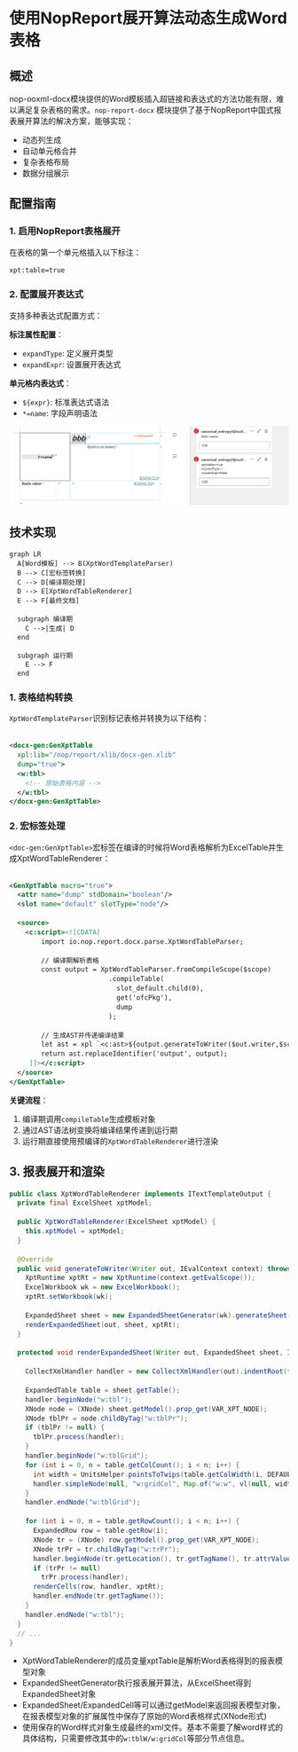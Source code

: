 # 使用NopReport展开算法动态生成Word表格

## 概述

nop-ooxml-docx模块提供的Word模板插入超链接和表达式的方法功能有限，难以满足复杂表格的需求。`nop-report-docx`
模块提供了基于NopReport中国式报表展开算法的解决方案，能够实现：

- 动态列生成
- 自动单元格合并
- 复杂表格布局
- 数据分组展示

## 配置指南

### 1. 启用NopReport表格展开

在表格的第一个单元格插入以下标注：

```xml
xpt:table=true
```

### 2. 配置展开表达式

支持多种表达式配置方式：

**标注属性配置**：

- `expandType`: 定义展开类型
- `expandExpr`: 设置展开表达式

**单元格内表达式**：

- `${expr}`: 标准表达式语法
- `*=name`: 字段声明语法

![](word-template/xpt-word-table.png)

## 技术实现

```mermaid
graph LR
  A[Word模板] --> B(XptWordTemplateParser)
  B --> C[宏标签转换]
  C --> D[编译期处理]
  D --> E[XptWordTableRenderer]
  E --> F[最终文档]

  subgraph 编译期
    C -->|生成| D
  end

  subgraph 运行期
    E --> F
  end
```

### 1. 表格结构转换

`XptWordTemplateParser`识别标记表格并转换为以下结构：

```xml

<docx-gen:GenXptTable
  xpl:lib="/nop/report/xlib/docx-gen.xlib"
  dump="true">
  <w:tbl>
    <!-- 原始表格内容 -->
  </w:tbl>
</docx-gen:GenXptTable>
```

### 2. 宏标签处理

`<doc-gen:GenXptTable>`宏标签在编译的时候将Word表格解析为ExcelTable并生成XptWordTableRenderer：

```xml

<GenXptTable macro="true">
  <attr name="dump" stdDomain="boolean"/>
  <slot name="default" slotType="node"/>

  <source>
    <c:script><![CDATA[
        import io.nop.report.docx.parse.XptWordTableParser;

        // 编译期解析表格
        const output = XptWordTableParser.fromCompileScope($scope)
                         .compileTable(
                           slot_default.child(0),
                           get('ofcPkg'),
                           dump
                         );

        // 生成AST并传递编译结果
        let ast = xpl `<c:ast>${output.generateToWriter($out.writer,$scope)}</c:ast>`;
        return ast.replaceIdentifier('output', output);
     ]]></c:script>
  </source>
</GenXptTable>
```

**关键流程**：

1. 编译期调用`compileTable`生成模板对象
2. 通过AST语法树变换将编译结果传递到运行期
3. 运行期直接使用预编译的`XptWordTableRenderer`进行渲染

## 3. 报表展开和渲染

```java
public class XptWordTableRenderer implements ITextTemplateOutput {
  private final ExcelSheet xptModel;

  public XptWordTableRenderer(ExcelSheet xptModel) {
    this.xptModel = xptModel;
  }

  @Override
  public void generateToWriter(Writer out, IEvalContext context) throws IOException {
    XptRuntime xptRt = new XptRuntime(context.getEvalScope());
    ExcelWorkbook wk = new ExcelWorkbook();
    xptRt.setWorkbook(wk);

    ExpandedSheet sheet = new ExpandedSheetGenerator(wk).generateSheet(xptModel, xptRt, new HashMap<>());
    renderExpandedSheet(out, sheet, xptRt);
  }

  protected void renderExpandedSheet(Writer out, ExpandedSheet sheet, IXptRuntime xptRt) throws IOException {

    CollectXmlHandler handler = new CollectXmlHandler(out).indentRoot(false).indent(true);

    ExpandedTable table = sheet.getTable();
    handler.beginNode("w:tbl");
    XNode node = (XNode) sheet.getModel().prop_get(VAR_XPT_NODE);
    XNode tblPr = node.childByTag("w:tblPr");
    if (tblPr != null) {
      tblPr.process(handler);
    }
    handler.beginNode("w:tblGrid");
    for (int i = 0, n = table.getColCount(); i < n; i++) {
      int width = UnitsHelper.pointsToTwips(table.getColWidth(i, DEFAULT_WIDTH));
      handler.simpleNode(null, "w:gridCol", Map.of("w:w", vl(null, width)));
    }
    handler.endNode("w:tblGrid");

    for (int i = 0, n = table.getRowCount(); i < n; i++) {
      ExpandedRow row = table.getRow(i);
      XNode tr = (XNode) row.getModel().prop_get(VAR_XPT_NODE);
      XNode trPr = tr.childByTag("w:trPr");
      handler.beginNode(tr.getLocation(), tr.getTagName(), tr.attrValueLocs());
      if (trPr != null)
        trPr.process(handler);
      renderCells(row, handler, xptRt);
      handler.endNode(tr.getTagName());
    }
    handler.endNode("w:tbl");
  }
  // ...
}
```

* XptWordTableRenderer的成员变量xptTable是解析Word表格得到的报表模型对象
* ExpandedSheetGenerator执行报表展开算法，从ExcelSheet得到ExpandedSheet对象
* ExpandedSheet/ExpandedCell等可以通过getModel来返回报表模型对象，在报表模型对象的扩展属性中保存了原始的Word表格样式(XNode形式)
* 使用保存的Word样式对象生成最终的xml文件。基本不需要了解word样式的具体结构，只需要修改其中的`w:tblW/w:gridCol`等部分节点信息。
